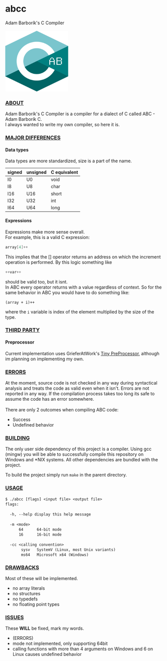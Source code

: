 # abcc
Adam Barborík's C Compiler<br><br>
<img width="200" height="192" src="https://raw.githubusercontent.com/barborik/abcc/main/abc_logo.png">

### <ins>ABOUT</ins>
Adam Barborík's C Compiler is a compiler for a dialect of C called ABC - Adam Barborík C.<br>
I always wanted to write my own compiler, so here it is.

### <ins>MAJOR DIFFERENCES</ins>

#### Data types
Data types are more standardized, size is a part of the name.

signed | unsigned | C equivalent
-------|----------|-------------
I0     | U0       | void
I8     | U8       | char
I16    | U16      | short
I32    | U32      | int
I64    | U64      | long

#### Expressions
Expressions make more sense overall.<br>
For example, this is a valid C expression:
```c
array[4]++
```
This implies that the [] operator returns an address on which the increment operation is performed. By this logic something like
```c
++var++
```
should be valid too, but it isnt.<br>
In ABC every operator returns with a value regardless of context. So for the same behavior in ABC you would have to do something like:
```
(array + i)++
```
where the ```i``` variable is index of the element multiplied by the size of the type.

### <ins>THIRD PARTY</ins>
#### Preprocessor
Current implementation uses GrieferAtWork's [Tiny PreProcessor](https://github.com/GrieferAtWork/tpp), although im planning on implementing my own.

### <ins>ERRORS</ins>
At the moment, source code is not checked in any way during syntactical analysis and treats the code as valid even when it isn't. Errors are not reported in any way. If the compilation process takes too long its safe to assume the code has an error somewhere.<br><br>
There are only 2 outcomes when compiling ABC code:
+ Success
+ Undefined behavior

### <ins>BUILDING</ins>
The only user side dependency of this project is a compiler. Using gcc (mingw) you will be able to successfully compile this repository on Windows and *NIX systems. All other dependencies are bundled with the project.

To build the project simply run ```make``` in the parent directory.

### <ins>USAGE</ins>
```
$ ./abcc [flags] <input file> <output file>
flags:

  -h, --help display this help message
  
  -m <mode>
      64      64-bit mode
      16      16-bit mode
      
  -cc <calling convention>
       sysv   SystemV (Linux, most Unix variants)
       ms64   Microsoft x64 (Windows)
```

### <ins>DRAWBACKS</ins>
Most of these will be implemented.

+ no array literals
+ no structures
+ no typedefs
+ no floating point types

### <ins>ISSUES</ins>
These **WILL** be fixed, mark my words.
+ (ERRORS)
+ mode not implemented, only supporting 64bit
+ calling functions with more than 4 arguments on Windows and 6 on Linux causes undefined behavior
